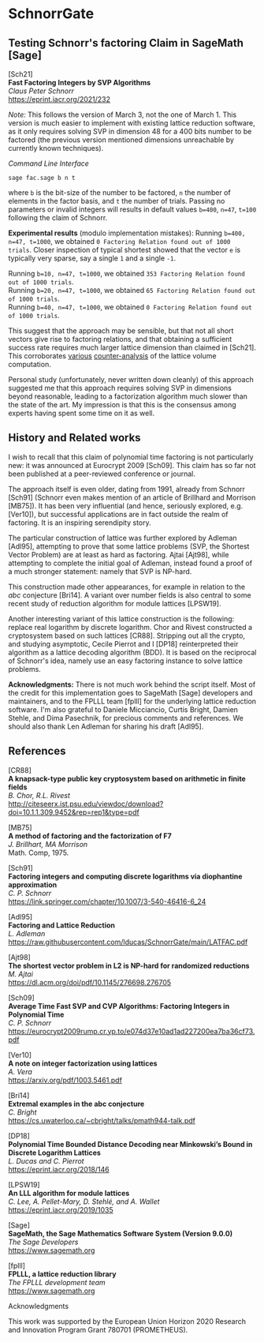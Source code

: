 # SchnorrGate
## Testing Schnorr's factoring Claim in SageMath [Sage]

[Sch21] <br />
**Fast Factoring Integers by SVP Algorithms** <br />
_Claus Peter Schnorr_ <br />
https://eprint.iacr.org/2021/232 <br />

*Note:* This follows the version of March 3, not the one of March 1. This version is much easier to implement with existing lattice reduction software, as it only requires solving SVP in dimension 48 for a 400 bits number to be factored (the previous version mentioned dimensions unreachable by currently known techniques).<br />

_Command Line Interface_
```
sage fac.sage b n t
```
where `b` is the bit-size of the number to be factored, `n` the number of elements in the factor basis, and `t` the number of trials. Passing no parameters or invalid integers will results in default values `b=400`, `n=47`, `t=100` following the claim of Schnorr.

**Experimental results** (modulo implementation mistakes):
Running `b=400, n=47, t=1000`, we obtained ```0 Factoring Relation found out of 1000 trials```. Closer inspection of typical shortest showed that the vector `e` is typically very sparse, say a single `1` and a single `-1`.

Running `b=10, n=47, t=1000`, we obtained `353 Factoring Relation found out of 1000 trials`. <br />
Running `b=20, n=47, t=1000`, we obtained `65 Factoring Relation found out of 1000 trials`. <br />
Running `b=40, n=47, t=1000`, we obtained `0 Factoring Relation found out of 1000 trials`. <br />

This suggest that the approach may be sensible, but that not all short vectors give rise to factoring relations, and that obtaining a sufficient success rate requires much larger lattice dimension than claimed in [Sch21]. This corroborates [various](https://crypto.stackexchange.com/questions/88582/does-schnorrs-2021-factoring-method-show-that-the-rsa-cryptosystem-is-not-secur/88601#88601) [counter-analysis](https://twitter.com/inf_0_/status/1367376526300172288) of the lattice volume computation.

Personal study (unfortunately, never written down cleanly) of this approach suggested me that this approach requires solving SVP in dimensions beyond reasonable, leading to a factorization algorithm much slower than the state of the art. My impression is that this is the consensus among experts having spent some time on it as well. 

## History and Related works

I wish to recall that this claim of polynomial time factoring is not particularly new: it was announced at Eurocrypt 2009 [Sch09]. This claim has so far not been published at a peer-reviewed conference or journal. 

The approach itself is even older, dating from 1991, already from Schnorr [Sch91] (Schnorr even makes mention of  an article of Brillhard and Morrison [MB75]). It has been very influential (and hence, seriously explored, e.g. [Ver10]), but successful applications are in fact outside the realm of factoring. It is an inspiring serendipity story. 

The particular construction of lattice was further explored by Adleman [Adl95], attempting to prove that some lattice problems (SVP, the Shortest Vector Problem) are at least as hard as factoring. Ajtai [Ajt98], while attempting to complete the initial goal of Adleman, instead found a proof of a much stronger statement: namely that SVP is NP-hard.

This construction made other appearances, for example in relation to the _abc_ conjecture [Bri14]. A variant over number fields is also central to some recent study of reduction algorithm for module lattices [LPSW19]. 

Another interesting variant of this lattice construction is the following: replace real logarithm by discrete logarithm. Chor and Rivest constructed a cryptosystem based on such lattices [CR88]. Stripping out all the crypto, and studying asymptotic, Cecile Pierrot and I [DP18] reinterpreted their algorithm as a lattice decoding algorithm (BDD). It is based on the reciprocal of Schnorr's idea, namely use an easy factoring instance to solve lattice problems.

**Acknowledgments:** There is not much work behind the script itself. Most of the credit for this implementation goes to SageMath [Sage] developers and maintainers, and to the FPLLL team [fplll] for the underlying lattice reduction software. I'm also grateful to Daniele Micciancio, Curtis Bright, Damien Stehle, and Dima Pasechnik, for precious comments and references. We should also thank Len Adleman for sharing his draft [Adl95].

## References

[CR88] <br />
**A knapsack-type public key cryptosystem based on arithmetic in finite fields** <br />
_B. Chor, R.L. Rivest_ <br />
http://citeseerx.ist.psu.edu/viewdoc/download?doi=10.1.1.309.9452&rep=rep1&type=pdf

[MB75] <br />
**A method of factoring and the factorization of F7** <br />
_J. Brillhart, MA Morrison_ <br />
Math. Comp, 1975.

[Sch91] <br />
**Factoring integers and computing discrete logarithms via diophantine approximation** <br />
_C. P. Schnorr_ <br />
https://link.springer.com/chapter/10.1007/3-540-46416-6_24

[Adl95] <br />
**Factoring and Lattice Reduction** <br />
_L. Adleman_ <br />
https://raw.githubusercontent.com/lducas/SchnorrGate/main/LATFAC.pdf

[Ajt98] <br />
**The shortest vector problem in L2 is NP-hard for randomized reductions** <br />
_M. Ajtai_ <br />
https://dl.acm.org/doi/pdf/10.1145/276698.276705 <br />

[Sch09] <br />
**Average Time Fast SVP and CVP Algorithms: Factoring Integers in Polynomial Time** <br />
_C. P. Schnorr_ <br />
https://eurocrypt2009rump.cr.yp.to/e074d37e10ad1ad227200ea7ba36cf73.pdf

[Ver10] <br />
**A note on integer factorization using lattices** <br />
_A. Vera_ <br />
https://arxiv.org/pdf/1003.5461.pdf <br />

[Bri14] <br />
**Extremal examples in the abc conjecture** <br />
_C. Bright_ <br />
https://cs.uwaterloo.ca/~cbright/talks/pmath944-talk.pdf

[DP18]<br />
**Polynomial Time Bounded Distance Decoding near Minkowski’s Bound in Discrete Logarithm Lattices**<br />
_L. Ducas and C. Pierrot_ <br />
https://eprint.iacr.org/2018/146

[LPSW19] <br />
**An LLL algorithm for module lattices** <br />
_C. Lee, A. Pellet-Mary, D. Stehlé, and A. Wallet_ <br />
https://eprint.iacr.org/2019/1035

[Sage]  <br />
**SageMath, the Sage Mathematics Software System (Version 9.0.0)**  <br />
_The Sage Developers_ <br />
https://www.sagemath.org  <br />

[fplll]  <br />
**FPLLL, a lattice reduction library** <br />
_The FPLLL development team_ <br />
https://www.sagemath.org  <br />

Acknowledgments

This work was supported by the European Union Horizon 2020 Research and Innovation Program Grant 780701 (PROMETHEUS).


